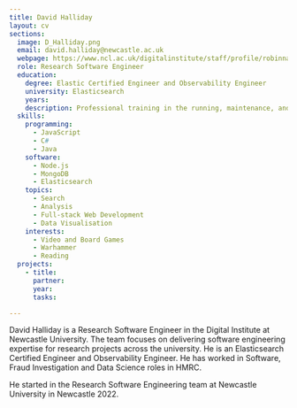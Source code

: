 ```yaml
---
title: David Halliday
layout: cv
sections:
  image: D_Halliday.png
  email: david.halliday@newcastle.ac.uk
  webpage: https://www.ncl.ac.uk/digitalinstitute/staff/profile/robinnandidavidhalliday.html
  role: Research Software Engineer
  education:
    degree: Elastic Certified Engineer and Observability Engineer
    university: Elasticsearch
    years: 
    description: Professional training in the running, maintenance, and orchestration of an Elasticsearch cluster. 
  skills:
    programming:
      - JavaScript
      - C#
      - Java
    software:
      - Node.js
      - MongoDB
      - Elasticsearch
    topics:
      - Search
      - Analysis
      - Full-stack Web Development
      - Data Visualisation
    interests:
      - Video and Board Games
      - Warhammer
      - Reading
  projects:
    - title: 
      partner: 
      year: 
      tasks:

---
```

David Halliday is a Research Software Engineer in the Digital Institute at Newcastle University. The team focuses on delivering software engineering expertise for research projects across the university. He is an Elasticsearch Certified Engineer and Observability Engineer. He has worked in Software, Fraud Investigation and Data Science roles in HMRC.

He started in the Research Software Engineering team at Newcastle University in Newcastle 2022.
